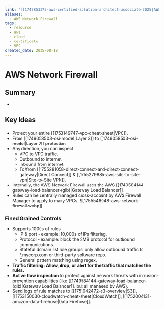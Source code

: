```yaml
---
link: "[[1747853373-aws-certified-solution-architect-associate-2025|AWS Certified Solution Architect Associate 2025]]"
aliases:
  - AWS Network Firewall
tags:
  - resource
  - aws
  - cloud
  - certificate
  - VPC
created_date: 2025-08-18
---
```

# AWS Network Firewall
## Summary
- 
## Key Ideas
### 
- Protect your entire [[1753149747-vpc-cheat-sheet|VPC]].
- From [[1749058503-osi-model|Layer 3]] to [[1749058503-osi-model|Layer 7]] protection
- Any direction, you can inspect
	- VPC to VPC traffic.
	- Outbound to internet.
	- Inbound from internet.
	- To/from [[1755281058-direct-connect-and-direct-connect-gateway|Direct Connect]] & [[1755279885-aws-site-to-site-vpn|Site-to-Site VPN]].
- Internally, the AWS Network Firewall uses the AWS [[1749584144-gateway-load-balancer-(glb)|Gateway Load Balancer]].
- Rules can be centrally managed cross-account by AWS Firewall Manager to apply to many VPCs.
![[1755546048-aws-network-firewall.webp]]

### Fined Grained Controls
- Supports 1000s of rules
	- IP & port - example: 10,000s of IPs filtering.
	- Protocol - example: block the SMB protocol for outbound communications.
	- Stateful domain list rule groups: only allow outbound traffic to \*.mycorp.com or third-party software repo.
	- General pattern matching using regex.
- **Traffic filtering: Allow, drop, or alert for the traffic that matches the rules.**
- **Active flow inspection** to protect against network threats with intrusion-prevention capabilities (like [[1749584144-gateway-load-balancer-(glb)|Gateway Load Balancer]], but all managed by AWS).
- Send logs of rule matches to [[1751042472-s3-overview|S3]], [[1753150030-cloudwatch-cheat-sheet|CloudWatch]], [[1752004131-amazon-data-firehose|Data Firehose]].




